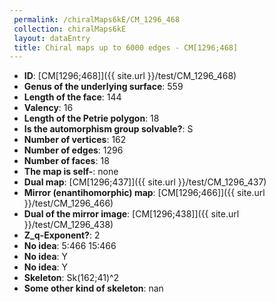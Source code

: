 ```yaml
--- 
 permalink: /chiralMaps6kE/CM_1296_468 
 collection: chiralMaps6kE
 layout: dataEntry
 title: Chiral maps up to 6000 edges - CM[1296;468]
---
```


- **ID**: [CM[1296;468]]({{ site.url }}/test/CM_1296_468)
- **Genus of the underlying surface**: 559
- **Length of the face**: 144
- **Valency**: 16
- **Length of the Petrie polygon**: 18
- **Is the automorphism group solvable?**: S
- **Number of vertices**: 162
- **Number of edges**: 1296
- **Number of faces**: 18
- **The map is self-**: none
- **Dual map**: [CM[1296;437]]({{ site.url }}/test/CM_1296_437)
- **Mirror (enantihomorphic) map**: [CM[1296;466]]({{ site.url }}/test/CM_1296_466)
- **Dual of the mirror image**: [CM[1296;438]]({{ site.url }}/test/CM_1296_438)
- **Z_q-Exponent?**: 2
- **No idea**:  5:466 15:466
- **No idea**: Y
- **No idea**: Y
- **Skeleton**: Sk(162;41)^2
- **Some other kind of skeleton**: nan
